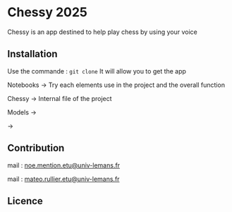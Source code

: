 # Chessy 2025
Chessy is an app destined to help play chess by using your voice
## Installation
Use the commande : ``` git clone ```
It will allow you to get the app



Notebooks -> Try each elements use in the project and the overall function

Chessy -> Internal file of the project

Models -> 

->

## Contribution

mail : noe.mention.etu@univ-lemans.fr

mail : mateo.rullier.etu@univ-lemans.fr

## Licence
